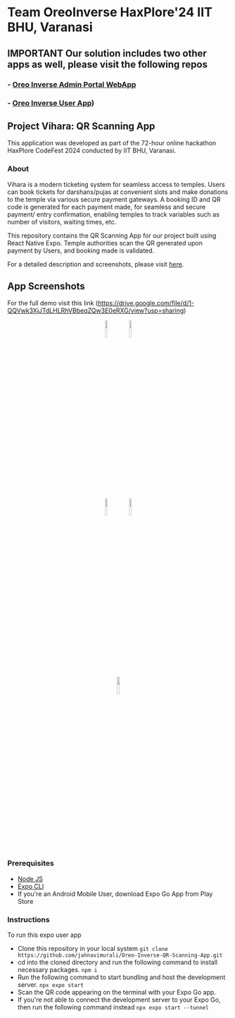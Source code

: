 # Team OreoInverse HaxPlore'24 IIT BHU, Varanasi

## **IMPORTANT** Our solution includes two other apps as well, please visit the following repos
### - [Oreo Inverse Admin Portal WebApp](https://github.com/jahnavimurali/Oreo-Inverse-TemplePortal-WebApp)
### - [Oreo Inverse User App](https://github.com/jahnavimurali/Oreo-Inverse-HaXplore-24))

## Project Vihara: QR Scanning App

This application was developed as part of the 72-hour online hackathon HaxPlore CodeFest 2024 conducted by IIT BHU, Varanasi.

### About

Vihara is a modern ticketing system for seamless access to temples. Users can book tickets for darshans/pujas at convenient slots and make donations to the temple via various secure payment gateways. A booking ID and QR code is generated for each payment made, for seamless and secure payment/ entry confirmation, enabling temples to track variables such as number of visitors, waiting times, etc. 

This repository contains the QR Scanning App for our project built using React Native Expo. Temple authorities scan the QR generated upon payment by Users, and booking made is validated.

For a detailed description and screenshots, please visit [here](https://drive.google.com/file/d/1-QQVwk3XjJTdLHLRhVBbeqZQw3E0eRXG/view?usp=sharing).



## App Screenshots
For the full demo visit this link 
(https://drive.google.com/file/d/1-QQVwk3XjJTdLHLRhVBbeqZQw3E0eRXG/view?usp=sharing)

<p align="center">
  <img src="https://github.com/jahnavimurali/Oreo-Inverse-QR-Scanning-App/assets/60043776/8f98dd26-58e0-422a-8f5f-776d89929864" width="10%" />
  <img src="https://github.com/jahnavimurali/Oreo-Inverse-QR-Scanning-App/assets/60043776/4fef5470-023b-4c15-86b3-1e1195828ade" width="10%" /> 
</p>
<p align="center">
  <img src="https://github.com/jahnavimurali/Oreo-Inverse-QR-Scanning-App/assets/60043776/3679bc27-494c-4e19-a7a6-32ee748ccf19" width="10%" />
  <img src="https://github.com/jahnavimurali/Oreo-Inverse-QR-Scanning-App/assets/60043776/8187749e-ed24-4865-96d0-babcb8215f43" width="10%" />
</p>
<p align="center">
  <img src="https://github.com/jahnavimurali/Oreo-Inverse-QR-Scanning-App/assets/60043776/103b7b8f-c435-4aa3-bf06-c9615a7bfda1" width="10%" />
</p>








### Prerequisites

- [Node JS](https://nodejs.org/en)
- [Expo CLI](https://docs.expo.dev/get-started/installation/)
- If you're an Android Mobile User, download Expo Go App from Play Store

### Instructions

To run this expo user app

- Clone this repository in your local system
  `git clone https://github.com/jahnavimurali/Oreo-Inverse-QR-Scanning-App.git`
- cd into the cloned directory and run the following command to install necessary packages.
  `npm i`
- Run the following command to start bundling and host the development server.
    `npx expo start`
- Scan the QR code appearing on the terminal with your Expo Go app.
- If you're not able to connect the development server to your Expo Go, then run the following command instead
    `npx expo start --tunnel`

